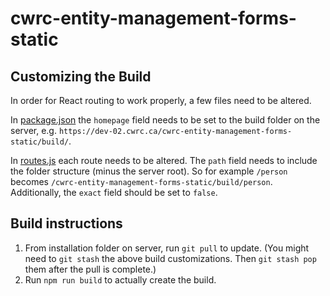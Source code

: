 # cwrc-entity-management-forms-static

## Customizing the Build

In order for React routing to work properly, a few files need to be altered.

In [package.json](https://github.com/cwrc/cwrc-entity-management-forms-static/blob/master/package.json) the `homepage`
field needs to be set to the build folder on the server, e.g. `https://dev-02.cwrc.ca/cwrc-entity-management-forms-static/build/`.

In [routes.js](https://github.com/cwrc/cwrc-entity-management-forms-static/blob/master/src/routing/routes.js) each route needs to be altered.
The `path` field needs to include the folder structure (minus the server root).
So for example `/person` becomes `/cwrc-entity-management-forms-static/build/person`. Additionally, the `exact` field should be set to `false`.

## Build instructions

1. From installation folder on server, run `git pull` to update. (You might need to `git stash` the above build customizations. Then `git stash pop` them after the pull is complete.)
2. Run `npm run build` to actually create the build.
